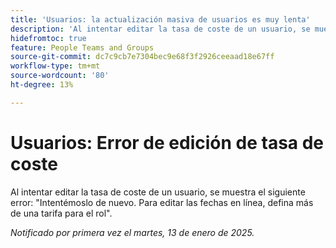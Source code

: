 ```yaml
---
title: 'Usuarios: la actualización masiva de usuarios es muy lenta'
description: 'Al intentar editar la tasa de coste de un usuario, se muestra el siguiente error: "Intentémoslo de nuevo. Para editar las fechas en línea, defina más de una tarifa para el rol".'
hidefromtoc: true
feature: People Teams and Groups
source-git-commit: dc7c9cb7e7304bec9e68f3f2926ceeaad18e67ff
workflow-type: tm+mt
source-wordcount: '80'
ht-degree: 13%

---
```


# Usuarios: Error de edición de tasa de coste

Al intentar editar la tasa de coste de un usuario, se muestra el siguiente error: &quot;Intentémoslo de nuevo. Para editar las fechas en línea, defina más de una tarifa para el rol&quot;.

_Notificado por primera vez el martes, 13 de enero de 2025._
